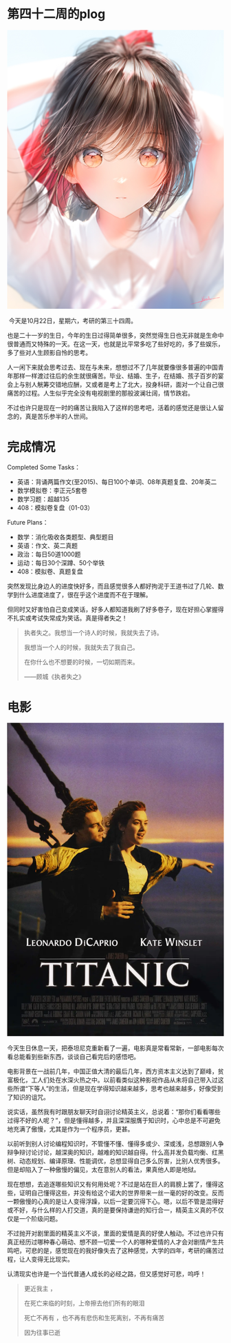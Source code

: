 # 第四十二周的plog

![](./Source/42/preface.jpg)

​		今天是10月22日，星期六，考研的第三十四周。

​		也是二十一岁的生日，今年的生日过得简单很多，突然觉得生日也无非就是生命中很普通而又特殊的一天。在这一天，也就是比平常多吃了些好吃的，多了些娱乐，多了些对人生顾影自怜的思考。

​		人一闲下来就会思考过去、现在与未来，想想过不了几年就要像很多普遍的中国青年那样一样渡过往后的余生就很痛苦。毕业、结婚、生子，在结婚、孩子百岁的宴会上与别人觥筹交错地应酬，又或者是考上了北大，投身科研，面对一个让自己很痛苦的过程。人生似乎完全没有电视剧里的那般波澜壮阔，情节跌宕。

​		不过也许只是现在一时的痛苦让我陷入了这样的思考吧，活着的感觉还是很让人留念的，真是苦乐参半的人世间。





# 完成情况

Completed Some Tasks：

- 英语：背诵两篇作文(至2015)、每日100个单词、08年真题复盘、20年英二
- 数学模拟卷：李正元5套卷
- 数学习题：超越135
- 408：模拟卷复盘（01-03）

Future Plans：

- 数学：消化吸收各类题型、典型题目
- 英语：作文、英二真题
- 政治：每日50道1000题
- 运动：每日30个深蹲、50个举铁
- 408：模拟卷、真题复盘

​		突然发现比身边人的进度快好多，而且感觉很多人都好拘泥于王道书过了几轮、数学到什么进度进度了，很在乎这个进度而不在于理解。

​		但同时又好害怕自己变成笑话，好多人都知道我刷了好多卷子，现在好担心掌握得不扎实或考试失常成为笑话。真是得者失之！

>执者失之。我想当一个诗人的时候，我就失去了诗。
>
>我想当一个人的时候，我就失去了我自己。
>
>在你什么也不想要的时候，一切如期而来。
>
>——顾城《执者失之》



# 电影

![](./Source/42/movie.webp)

​		今天生日休息一天，把泰坦尼克重新看了一遍，电影真是常看常新，一部电影每次看总能看到些新东西，谈谈自己看完后的感悟吧。

​		电影背景在一战前几年，中国正值大清的最后几年，西方资本主义达到了巅峰，贫富极化，工人们处在水深火热之中。以前看类似这种影视作品从未将自己带入过这些所谓“下等人”的生活，但是现在学得知识越来越多，思考也越来越多，好像受到了知识的诅咒。

​		说实话，虽然我有时跟朋友聊天时自诩讨论精英主义，总说着：“那你们看看哪些过得不好的人呢？”，但是懂得越多，并且深深服膺于知识时，心中总是不可避免地充满了傲慢，尤其是作为一个程序员，更甚。

​		以前听到别人讨论编程知识时，不管懂不懂、懂得多或少、深或浅，总想跟别人争辩争辩讨论讨论，越深奥的知识，越难的知识越自得。什么高并发负载均衡、红黑树、动态规划、编译原理、性能调优，总想显得自己多么厉害，比别人优秀很多。但是却陷入了一种傲慢的偏见，太在意别人的看法，果真他人即是地狱。

​		现在想想，去追逐哪些知识又有何用处呢？不过是站在巨人的肩膀上罢了，懂得这些，证明自己懂得这些，并没有给这个诺大的世界带来一丝一毫的好的改变。反而一颗傲慢的心真的是让人变得浮躁，以后一定要沉得下心。嗯，以后不管是混得好或不好，与什么样的人打交道，真的是要保持谦逊的知行合一，精英主义真的不仅仅是一个阶级问题。

​		不过抛开对剧里面的精英主义不谈，里面的爱情是真的好使人触动。不过也许只有真正经历过哪种春心萌动、想不顾一切爱一个人的哪种爱情的人才会对剧情产生共鸣吧，可悲的是，感觉现在的我好像失去了这种感觉，大学的四年，考研的痛苦过程，让人变得无比现实。

​		认清现实也许是一个当代普通人成长的必经之路，但又感觉好可悲，呜呼！

> 更近我主 ，
>
> 在死亡来临的时刻，上帝擦去他们所有的眼泪
>
> 死亡不再有 ，也不再有悲伤和生死离别，不再有痛苦  
>
> 因为往事已逝